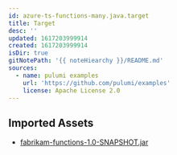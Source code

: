 ```yaml
---
id: azure-ts-functions-many.java.target
title: Target
desc: ''
updated: 1617203999914
created: 1617203999914
isDir: true
gitNotePath: '{{ noteHiearchy }}/README.md'
sources:
  - name: pulumi examples
    url: 'https://github.com/pulumi/examples'
    license: Apache License 2.0
---
```

## Imported Assets

- [fabrikam-functions-1.0-SNAPSHOT.jar](/assets/fabrikam-functions-1.jar)

